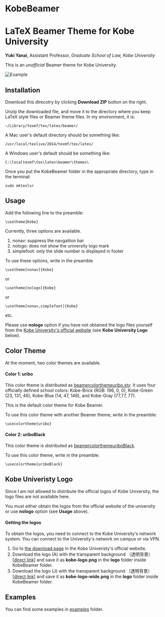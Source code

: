 # KobeBeamer


# LaTeX Beamer Theme for Kobe University

**Yuki Yanai**, Assistant Professor, *Graduate School of Law, Kobe University*

This is an *unofficial* Beamer theme for Kobe University.

![Example](examples/example-BeamerKobe.jpg)

## Installation

Download this direcotry by clicking **Download ZIP** button on the right.

Unzip the downloaded file, and move it to the directory where you keep LaTeX style files or Beamer theme files. In my environment, it is:

```
~/Library/texmf/tex/latex/beamer/
```

A Mac user's default directory should be something like:

```
/usr/local/texlive/2014/texmf/tex/latex/
```

A Windows user's default should be something like:

```
C:\localtexmf\tex\latex\beamer\themes\
```

Once you put the KobeBeamer folder in the appropriate directory, type in the terminal:

```
sudo mktexlsr
```

## Usage

Add the following line to the preamble:

```
\usetheme{Kobe}
```

Currently, three options are available.

1. nonav: suppress the navgaition bar
2. nologo: does not show the university logo mark
3. simplefoot: only the slide number is displayed in footer

To use these options, write in the preamble

```
\usetheme[nonav]{Kobe}
```

or

```
\usetheme[nologo]{Kobe}
```

or

```
\usetheme[nonav,simplefoot]{Kobe}
```
etc.

Please use **nologo** option if you have not obtained the logo files yourself from the [Kobe University's official website](http://www.kobe-u.ac.jp) (see **Kobe University Logo** below).


## Color Theme

At the moment, two color themes are available.

#### Color 1: uribo

This color theme is distributed as [beamercolorthemeuribo.sty](beamercolorthemeuribo.sty).
It uses four officially defined school colors: Kobe-Brick (RGB: 196, 0, 0), Kobe-Green (23, 131, 46), Kobe-Blue (14, 47, 146), and Kobe-Gray (77,77, 77).

This is the default color theme for Kobe Beamer.

To use this color theme with another Beamer theme, write in the preamble:

```
\usecolortheme{uribo}  
```

#### Color 2: uriboBlack

This color theme is distributed as [beamercolorthemeuriboBlack](beamercolorthemeuriboBlack).

To use this color theme, write in the preamble:

```
\usecolortheme{uriboBlack}  
```


## Kobe Univeristy Logo

Since I am not allowed to distribute the official logos of Kobe University, the logo files are not available here.

You must either obtain the logos from the official website of the university or use **nologo** option (see **Usage** above).


#### Getting the logos

To obtain the logos, you need to connect to the Kobe University's network system. You can connect to the University's network on campus or via VPN.

1. Go to [the download page](http://www.kobe-u.ac.jp/info/outline/resources/logo2.html) in the Kobe Univeristy's official website.
2. Download the logo (A) with the transparent background （透明背景）[[direct link](http://www.ofc.kobe-u.ac.jp/kouhoushitsu/logo_app/3_Logo_png/A_C.png)] and save it as **kobe-logo.png** in the **logo** folder inside KobeBeamer folder.
3. Download the logo (J) with the transparent background （透明背景）[[direct link](http://www.ofc.kobe-u.ac.jp/kouhoushitsu/logo_app/3_Logo_png/J_C.png)] and save it as **kobe-logo-wide.png** in the **logo** folder inside KobeBeamer folder.


## Examples

You can find some examples in [examples](examples) folder.
